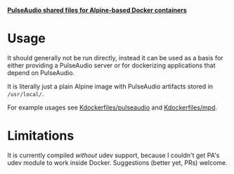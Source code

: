 **[PulseAudio shared files for Alpine-based Docker containers](https://hub.docker.com/r/kdockerfiles/pulseaudio-shared/)**

# Usage

It should generally not be run directly, instead it can be used as a basis for either providing a PulseAudio server or for dockerizing applications that depend on PulseAudio.

It is literally just a plain Alpine image with PulseAudio artifacts stored in `/usr/local/`.

For example usages see [Kdockerfiles/pulseaudio](https://github.com/Kdockerfiles/pulseaudio) and [Kdockerfiles/mpd](https://github.com/Kdockerfiles/mpd).

# Limitations

It is currently compiled *without* udev support, because I couldn't get PA's udev module to work inside Docker. Suggestions (better yet, PRs) welcome.

